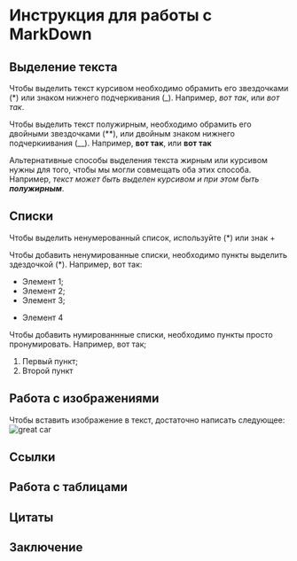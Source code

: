 # Инструкция для работы с MarkDown

## Выделение текста

Чтобы выделить текст курсивом необходимо обрамить его звездочками (*) или знаком нижнего подчеркивания (_). Например, *вот так*, или _вот так_.  

Чтобы выделить текст полужирным, необходимо обрамить его двойными звездочками (**), или двойным знаком нижнего подчеркиивания (__). Например, **вот так**, или __вот так__

Альтернативные способы выделения текста жирным или курсивом нужны для того, чтобы мы могли совмещать оба этих способа. Например, _текст может быть выделен курсивом и при этом быть **полужирным**_.

## Списки
Чтобы выделить ненумерованный список, используйте (*) или знак +

Чтобы добавить ненумированные списки, необходимо пункты выделить здездочкой (*). Например, вот так:

* Элемент 1;
* Элемент 2;
* Элемент 3;
+ Элемент 4

Чтобы добавить нумированнные списки, необходимо пункты просто пронумировать. Например, вот так;
1. Первый пункт;
2. Второй пункт
 
## Работа с изображениями 

Чтобы вставить изображение в текст, достаточно написать следующее:
![great car](chevrolet_camaro.jpg)

## Ссылки

## Работа с таблицами 

## Цитаты

## Заключение

